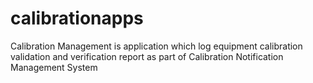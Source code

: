 # calibrationapps
Calibration Management is application which log equipment calibration validation and verification report as part of Calibration Notification Management System 
